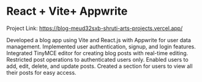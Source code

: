 # React + Vite+ Appwrite
Project Link:  https://blog-meud32sxb-shruti-arts-projects.vercel.app/


Developed a blog app using Vite and React.js with Appwrite for user data management.
Implemented user authentication, signup, and login features.
Integrated TinyMCE editor for creating blog posts with real-time editing.
Restricted post operations to authenticated users only.
Enabled users to add, edit, delete, and update posts.
Created a section for users to view all their posts for easy access.



